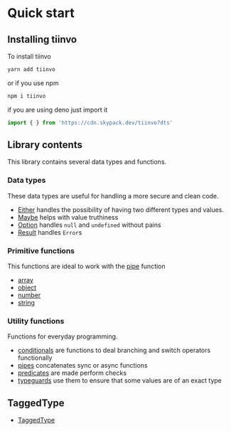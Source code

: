 # Quick start

## Installing tiinvo

To install tiinvo 

```bash
yarn add tiinvo
```

or if you use npm

```bash
npm i tiinvo
```

if you are using deno just import it

```ts
import { } from 'https://cdn.skypack.dev/tiinvo?dts'
```

## Library contents

This library contains several data types and functions.

### Data types

These data types are useful for handling a more secure and clean code.

* [Either](data-types/either.md) handles the possibility of having two different types and values.
* [Maybe](data-types/maybe.md) helps with value truthiness
* [Option](data-types/option.md) handles `null` and `undefined` without pains
* [Result](data-types/result.md) handles `Error`s

### Primitive functions

This functions are ideal to work with the [pipe](pipes.md) function

* [array](primitives/array.md)
* [object](primitives/obj.md) 
* [number](primitives/num.md)
* [string](primitives/str.md)

### Utility functions

Functions for everyday programming.

* [conditionals](conditionals.md) are functions to deal branching and switch operators functionally
* [pipes](pipes.md) concatenates sync or async functions
* [predicates](predicates.md) are made perform checks
* [typeguards](typeguards.md) use them to ensure that some values are of an exact type

## TaggedType

* [TaggedType](tagged-type.md)
